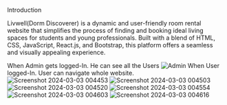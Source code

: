Introduction

Livwell(Dorm Discoverer) is a dynamic and user-friendly room rental website that simplifies the process of finding and booking ideal living spaces for students and young professionals. Built with a blend of HTML, CSS, JavaScript, React.js, and Bootstrap, this platform offers a seamless and visually appealing experience.

When Admin gets logged-In. He can see all the Users
![Admin](https://github.com/chhotusnehesh3/Livwell/assets/101246546/cd71295d-9337-4853-8d35-e627120e680d)
When User logged-In. User can navigate whole website.
![Screenshot 2024-03-03 004453](https://github.com/chhotusnehesh3/Livwell/assets/101246546/79e0ac1d-048c-4d64-992f-fb5578c8f4c9)
![Screenshot 2024-03-03 004503](https://github.com/chhotusnehesh3/Livwell/assets/101246546/e7d4cf69-02f8-4ff3-b05c-88b5cdf674d6)
![Screenshot 2024-03-03 004520](https://github.com/chhotusnehesh3/Livwell/assets/101246546/e54ac710-6168-4bd4-b2fe-fcb9e5244541)
![Screenshot 2024-03-03 004554](https://github.com/chhotusnehesh3/Livwell/assets/101246546/d97d3cde-fe63-46a4-a514-5bbb71620e05)
![Screenshot 2024-03-03 004603](https://github.com/chhotusnehesh3/Livwell/assets/101246546/1744d02a-b7ee-44db-b6ab-749a1e27d9be)
![Screenshot 2024-03-03 004616](https://github.com/chhotusnehesh3/Livwell/assets/101246546/2c77be49-42f0-438c-9ed8-f7aebffad28c)
